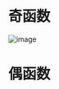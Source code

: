 # 奇函数 #

![image](https://user-images.githubusercontent.com/33256117/175768568-89a58dcb-a0fb-4d0f-b42c-cb2149e60f5c.png)


# 偶函数 #

